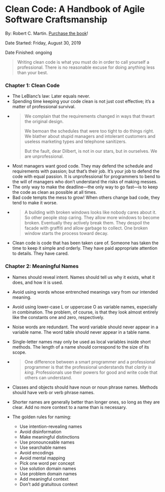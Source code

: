 # Clean Code: A Handbook of Agile Software Craftsmanship

By: Robert C. Martin. [Purchase the book](https://www.amazon.com/Clean-Code-Handbook-Software-Craftsmanship/dp/0132350882)!

Date Started: Friday, August 30, 2019

Date Finished: ongoing

> Writing clean code is what you must do in order to call yourself a professional.
> There is no reasonable excuse for doing anything less than your best.

### Chapter 1: Clean Code

- The LeBlanc’s law: Later equals never.
- Spending time keeping your code clean is not just cost effective; it’s a matter of
  professional survival.
- > We complain that the requirements changed in ways that thwart the original design. 
  >
  > We bemoan the schedules that were too tight to do things right.
  > We blather about stupid managers and intolerant customers and useless marketing types and telephone sanitizers.
  >
  > But the fault, dear Dilbert, is not in our stars, but in ourselves.
  > We are unprofessional.
- Most managers want good code. They may defend the schedule and requirements with passion; but that’s their job. It’s your job to defend the code with equal passion.  It is unprofessional for programmers to bend to the will of managers who don’t understand the risks of making messes.
- The only way to make the deadline—the only way to go fast—is to keep the code as clean as possible at all times.
- Bad code tempts the mess to grow! When others change bad code, they tend to
  make it worse.
- > A building with broken windows looks like nobody cares about
  > it. So other people stop caring. They allow more windows to become broken. Eventually they actively break them. They despoil the facade with graffiti and allow garbage to collect. One broken window starts the process toward decay.
- Clean code is code that has been taken care of. Someone has taken the time to keep it simple and orderly. They have paid appropriate attention to details. They have cared.

### Chapter 2: Meaningful Names

- Names should reveal intent. Names should tell us why it exists, what it does, and how it is used.
- Avoid using words whose entrenched meanings vary from our intended meaning.
- Avoid using lower-case L or uppercase O as variable names, especially in combination. The problem, of course, is that they look almost entirely like the constants one and zero, respectively.
- Noise words are redundant. The word variable should never appear in a variable name. The word table should never appear in a table name.
- Single-letter names may only be used as local variables inside short methods. The length of a name should correspond to the size of its scope.
- > One difference between a smart programmer and a professional programmer is that the professional understands that *clarity is king*. Professionals use their powers for  good and write code that others can understand.
- Classes and objects should have noun or noun phrase names. Methods should have verb or verb phrase names.
- Shorter names are generally better than longer ones, so long as they are clear. Add no
more context to a name than is necessary.

- The golden rules for naming:
  - Use intention-revealing names
  - Avoid disinformation
  - Make meaningful distinctions
  - Use pronounceable names
  - Use searchable names
  - Avoid encodings
  - Avoid mental mapping
  - Pick one word per concept
  - Use solution domain names
  - Use problem domain names
  - Add meaningful context
  - Don’t add gratuitous context
